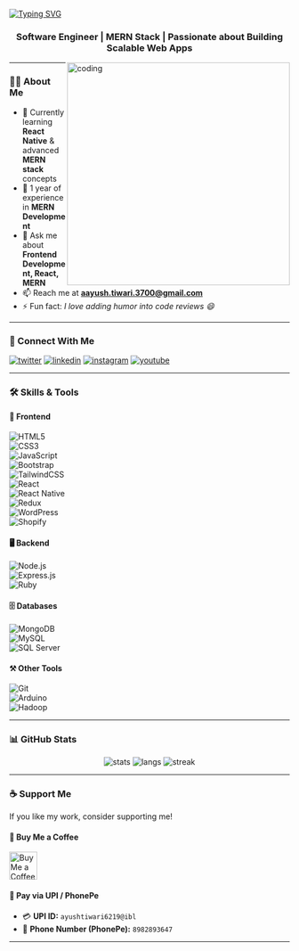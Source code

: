 <!-- Animated Typing Header -->
[![Typing SVG](https://readme-typing-svg.herokuapp.com?size=30&duration=4000&color=36BCF7&center=true&vCenter=true&width=800&lines=Hi+👋,+I'm+Ayush+Tiwari;Software+Engineer+💻;MERN+Stack+Developer;Frontend+%7C+Backend+%7C+Fullstack)](https://github.com/ayushtiwarigit)

<h3 align="center">Software Engineer | MERN Stack | Passionate about Building Scalable Web Apps</h3>

<img align="right" alt="coding" width="400" src="https://encrypted-tbn0.gstatic.com/images?q=tbn:ANd9GcS0XlWQdSfXoVTBQGNvlnf060Nkxdp47TIMAQ&usqp=CAU" />

---

### 👨‍💻 About Me  
- 🌱 Currently learning **React Native** & advanced **MERN stack** concepts  
- 💼 1 year of experience in **MERN Development**  
- 💬 Ask me about **Frontend Development, React, MERN**  
- 📫 Reach me at **aayush.tiwari.3700@gmail.com**  
- ⚡ Fun fact: *I love adding humor into code reviews 😄*  

---

### 🤝 Connect With Me  
<p align="left">
<a href="https://twitter.com/ayush_tiwari_ji" target="blank"><img src="https://img.shields.io/twitter/follow/ayush_tiwari_ji?logo=twitter&style=for-the-badge" alt="twitter"/></a>
<a href="https://linkedin.com/in/ayush-tiwari" target="blank"><img src="https://img.shields.io/badge/LinkedIn-blue?logo=linkedin&style=for-the-badge" alt="linkedin"/></a>
<a href="https://instagram.com/ayush_tiwari_ji" target="blank"><img src="https://img.shields.io/badge/Instagram-E4405F?logo=instagram&style=for-the-badge" alt="instagram"/></a>
<a href="https://www.youtube.com/c/ayushtiwari" target="blank"><img src="https://img.shields.io/badge/YouTube-red?logo=youtube&style=for-the-badge" alt="youtube"/></a>
</p>

---

### 🛠️ Skills & Tools  

#### 🚀 Frontend  
![HTML5](https://img.shields.io/badge/HTML5-E34F26?style=for-the-badge&logo=html5&logoColor=white)  
![CSS3](https://img.shields.io/badge/CSS3-1572B6?style=for-the-badge&logo=css3&logoColor=white)  
![JavaScript](https://img.shields.io/badge/JavaScript-F7DF1E?style=for-the-badge&logo=javascript&logoColor=black)  
![Bootstrap](https://img.shields.io/badge/Bootstrap-7952B3?style=for-the-badge&logo=bootstrap&logoColor=white)  
![TailwindCSS](https://img.shields.io/badge/TailwindCSS-38B2AC?style=for-the-badge&logo=tailwind-css&logoColor=white)  
![React](https://img.shields.io/badge/React-61DAFB?style=for-the-badge&logo=react&logoColor=black)  
![React Native](https://img.shields.io/badge/React_Native-20232A?style=for-the-badge&logo=react&logoColor=61DAFB)  
![Redux](https://img.shields.io/badge/Redux-593D88?style=for-the-badge&logo=redux&logoColor=white)  
![WordPress](https://img.shields.io/badge/WordPress-21759B?style=for-the-badge&logo=wordpress&logoColor=white)  
![Shopify](https://img.shields.io/badge/Shopify-7AB55C?style=for-the-badge&logo=shopify&logoColor=white)  

#### 🖥️ Backend  
![Node.js](https://img.shields.io/badge/Node.js-339933?style=for-the-badge&logo=node.js&logoColor=white)  
![Express.js](https://img.shields.io/badge/Express.js-000000?style=for-the-badge&logo=express&logoColor=white)  
![Ruby](https://img.shields.io/badge/Ruby-CC342D?style=for-the-badge&logo=ruby&logoColor=white)  

#### 🗄️ Databases  
![MongoDB](https://img.shields.io/badge/MongoDB-4EA94B?style=for-the-badge&logo=mongodb&logoColor=white)  
![MySQL](https://img.shields.io/badge/MySQL-005C84?style=for-the-badge&logo=mysql&logoColor=white)  
![SQL Server](https://img.shields.io/badge/SQL_Server-CC2927?style=for-the-badge&logo=microsoftsqlserver&logoColor=white)  

#### ⚒️ Other Tools  
![Git](https://img.shields.io/badge/Git-F05033?style=for-the-badge&logo=git&logoColor=white)  
![Arduino](https://img.shields.io/badge/Arduino-00979D?style=for-the-badge&logo=arduino&logoColor=white)  
![Hadoop](https://img.shields.io/badge/Hadoop-FFDB00?style=for-the-badge&logo=apachehadoop&logoColor=black)  

---

### 📊 GitHub Stats  
<p align="center">
  <img src="https://github-readme-stats.vercel.app/api?username=ayushtiwarigit&show_icons=true&theme=radical" alt="stats" />
  <img src="https://github-readme-stats.vercel.app/api/top-langs/?username=ayushtiwarigit&layout=compact&theme=radical" alt="langs" />
  <img src="https://github-readme-streak-stats.herokuapp.com?user=ayushtiwarigit&theme=radical" alt="streak" />
</p>

---

### ☕ Support Me  
If you like my work, consider supporting me!  

#### 🔗 Buy Me a Coffee  
<a href="https://buymeacoffee.com/ayushtiwariji" target="_blank">
  <img src="https://cdn.buymeacoffee.com/buttons/v2/default-yellow.png" height="50" alt="Buy Me a Coffee" />
</a>  

#### 📲 Pay via UPI / PhonePe  

- 💳 **UPI ID:** `ayushtiwari6219@ibl`  
- 📱 **Phone Number (PhonePe):** `8982893647`  

---
